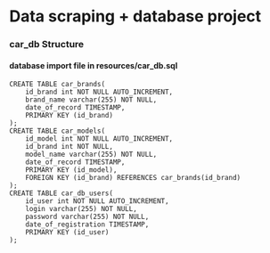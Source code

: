 # Data scraping + database project
### car_db Structure
#### database import file in resources/car_db.sql
```
CREATE TABLE car_brands(
	id_brand int NOT NULL AUTO_INCREMENT,
	brand_name varchar(255) NOT NULL,
	date_of_record TIMESTAMP,
	PRIMARY KEY (id_brand)
);
CREATE TABLE car_models(
	id_model int NOT NULL AUTO_INCREMENT,
	id_brand int NOT NULL,
	model_name varchar(255) NOT NULL,
	date_of_record TIMESTAMP,
	PRIMARY KEY (id_model),
	FOREIGN KEY (id_brand) REFERENCES car_brands(id_brand)
);
CREATE TABLE car_db_users(
	id_user int NOT NULL AUTO_INCREMENT,
	login varchar(255) NOT NULL,
	password varchar(255) NOT NULL,
	date_of_registration TIMESTAMP,
	PRIMARY KEY (id_user)
);
```

